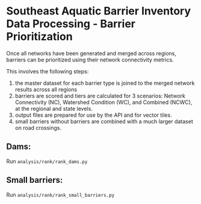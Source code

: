 # Southeast Aquatic Barrier Inventory Data Processing - Barrier Prioritization

Once all networks have been generated and merged across regions, barriers can be prioritized using their network connectivity metrics.

This involves the following steps:

1. the master dataset for each barrier type is joined to the merged network results across all regions
2. barriers are scored and tiers are calculated for 3 scenarios: Network Connectivity (NC), Watershed Condition (WC), and Combined (NCWC), at the regional and state levels.
3. output files are prepared for use by the API and for vector tiles.
4. small barriers without barriers are combined with a much larger dataset on road crossings.

## Dams:

Run `analysis/rank/rank_dams.py`

## Small barriers:

Run `analysis/rank/rank_small_barriers.py`
